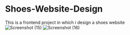 # Shoes-Website-Design
This is a frontend project in which i design a shoes website 
![Screenshot (15)](https://user-images.githubusercontent.com/123093364/227004850-2652fc80-5ab4-49d9-a3b6-6519e47f2f16.png)
![Screenshot (16)](https://user-images.githubusercontent.com/123093364/227005209-88f0a26e-0828-425e-bd6d-139ca1768138.png)

